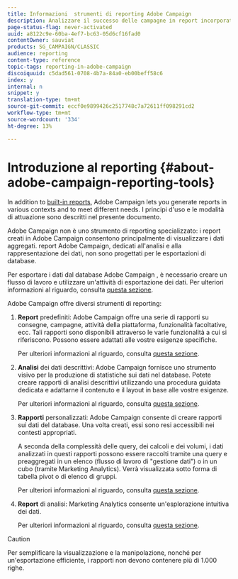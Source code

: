 ```yaml
---
title: Informazioni  strumenti di reporting Adobe Campaign
description: Analizzare il successo delle campagne in report incorporati o personalizzati.
page-status-flag: never-activated
uuid: a8122c9e-60ba-4ef7-bc63-05d6cf16fad0
contentOwner: sauviat
products: SG_CAMPAIGN/CLASSIC
audience: reporting
content-type: reference
topic-tags: reporting-in-adobe-campaign
discoiquuid: c5dad561-0708-4b7a-84a0-eb00beff58c6
index: y
internal: n
snippet: y
translation-type: tm+mt
source-git-commit: eccf0e9899426c2517748c7a72611ff098291cd2
workflow-type: tm+mt
source-wordcount: '334'
ht-degree: 13%

---
```



# Introduzione al reporting {#about-adobe-campaign-reporting-tools}

In addition to [built-in reports](../../reporting/using/about-campaign-built-in-reports.md), Adobe Campaign lets you generate reports in various contexts and to meet different needs. I principi d&#39;uso e le modalità di attuazione sono descritti nel presente documento.

 Adobe Campaign non è uno strumento di reporting specializzato: i report creati in  Adobe Campaign consentono principalmente di visualizzare i dati aggregati.  report Adobe Campaign, dedicati all&#39;analisi e alla rappresentazione dei dati, non sono progettati per le esportazioni di database.

Per esportare i dati dal database Adobe Campaign , è necessario creare un flusso di lavoro e utilizzare un&#39;attività di esportazione dei dati. Per ulteriori informazioni al riguardo, consulta [questa sezione](../../workflow/using/about-action-activities.md).

 Adobe Campaign offre diversi strumenti di reporting:

1. **Report** predefiniti:  Adobe Campaign offre una serie di rapporti su consegne, campagne, attività della piattaforma, funzionalità facoltative, ecc. Tali rapporti sono disponibili attraverso le varie funzionalità a cui si riferiscono. Possono essere adattati alle vostre esigenze specifiche.

   Per ulteriori informazioni al riguardo, consulta [questa sezione](../../reporting/using/about-campaign-built-in-reports.md).

1. **Analisi** dei dati descrittivi:  Adobe Campaign fornisce uno strumento visivo per la produzione di statistiche sui dati nel database. Potete creare rapporti di analisi descrittivi utilizzando una procedura guidata dedicata e adattarne il contenuto e il layout in base alle vostre esigenze.

   Per ulteriori informazioni al riguardo, consulta [questa sezione](../../reporting/using/about-descriptive-analysis.md).

1. **Rapporti** personalizzati:  Adobe Campaign consente di creare rapporti sui dati del database. Una volta creati, essi sono resi accessibili nei contesti appropriati.

   A seconda della complessità delle query, dei calcoli e dei volumi, i dati analizzati in questi rapporti possono essere raccolti tramite una query e preaggregati in un elenco (flusso di lavoro di &quot;gestione dati&quot;) o in un cubo (tramite Marketing Analytics). Verrà visualizzata sotto forma di tabella pivot o di elenco di gruppi.

   Per ulteriori informazioni al riguardo, consulta [questa sezione](../../reporting/using/about-reports-creation-in-campaign.md).

1. **Report** di analisi: Marketing Analytics consente un&#39;esplorazione intuitiva dei dati.

   Per ulteriori informazioni al riguardo, consulta [questa sezione](../../reporting/using/about-cubes.md).

>[!CAUTION]
>
>Per semplificare la visualizzazione e la manipolazione, nonché per un&#39;esportazione efficiente, i rapporti non devono contenere più di 1.000 righe.